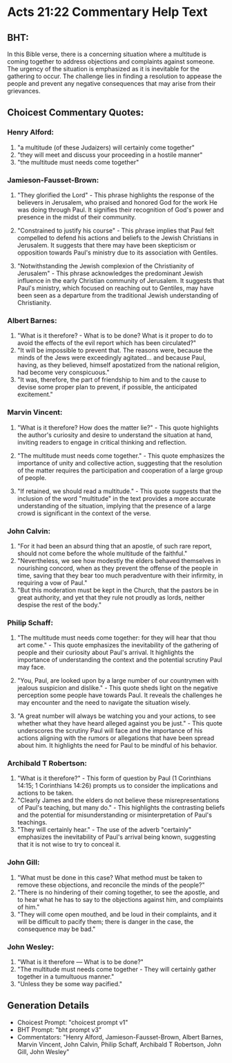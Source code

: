 # Acts 21:22 Commentary Help Text

## BHT:
In this Bible verse, there is a concerning situation where a multitude is coming together to address objections and complaints against someone. The urgency of the situation is emphasized as it is inevitable for the gathering to occur. The challenge lies in finding a resolution to appease the people and prevent any negative consequences that may arise from their grievances.

## Choicest Commentary Quotes:
### Henry Alford:
1. "a multitude (of these Judaizers) will certainly come together"
2. "they will meet and discuss your proceeding in a hostile manner"
3. "the multitude must needs come together"

### Jamieson-Fausset-Brown:
1. "They glorified the Lord" - This phrase highlights the response of the believers in Jerusalem, who praised and honored God for the work He was doing through Paul. It signifies their recognition of God's power and presence in the midst of their community.

2. "Constrained to justify his course" - This phrase implies that Paul felt compelled to defend his actions and beliefs to the Jewish Christians in Jerusalem. It suggests that there may have been skepticism or opposition towards Paul's ministry due to its association with Gentiles.

3. "Notwithstanding the Jewish complexion of the Christianity of Jerusalem" - This phrase acknowledges the predominant Jewish influence in the early Christian community of Jerusalem. It suggests that Paul's ministry, which focused on reaching out to Gentiles, may have been seen as a departure from the traditional Jewish understanding of Christianity.

### Albert Barnes:
1. "What is it therefore? - What is to be done? What is it proper to do to avoid the effects of the evil report which has been circulated?" 
2. "It will be impossible to prevent that. The reasons were, because the minds of the Jews were exceedingly agitated... and because Paul, having, as they believed, himself apostatized from the national religion, had become very conspicuous."
3. "It was, therefore, the part of friendship to him and to the cause to devise some proper plan to prevent, if possible, the anticipated excitement."

### Marvin Vincent:
1. "What is it therefore? How does the matter lie?" - This quote highlights the author's curiosity and desire to understand the situation at hand, inviting readers to engage in critical thinking and reflection.

2. "The multitude must needs come together." - This quote emphasizes the importance of unity and collective action, suggesting that the resolution of the matter requires the participation and cooperation of a large group of people.

3. "If retained, we should read a multitude." - This quote suggests that the inclusion of the word "multitude" in the text provides a more accurate understanding of the situation, implying that the presence of a large crowd is significant in the context of the verse.

### John Calvin:
1. "For it had been an absurd thing that an apostle, of such rare report, should not come before the whole multitude of the faithful." 
2. "Nevertheless, we see how modestly the elders behaved themselves in nourishing concord, when as they prevent the offense of the people in time, saving that they bear too much peradventure with their infirmity, in requiring a vow of Paul." 
3. "But this moderation must be kept in the Church, that the pastors be in great authority, and yet that they rule not proudly as lords, neither despise the rest of the body."

### Philip Schaff:
1. "The multitude must needs come together: for they will hear that thou art come." - This quote emphasizes the inevitability of the gathering of people and their curiosity about Paul's arrival. It highlights the importance of understanding the context and the potential scrutiny Paul may face.

2. "You, Paul, are looked upon by a large number of our countrymen with jealous suspicion and dislike." - This quote sheds light on the negative perception some people have towards Paul. It reveals the challenges he may encounter and the need to navigate the situation wisely.

3. "A great number will always be watching you and your actions, to see whether what they have heard alleged against you be just." - This quote underscores the scrutiny Paul will face and the importance of his actions aligning with the rumors or allegations that have been spread about him. It highlights the need for Paul to be mindful of his behavior.

### Archibald T Robertson:
1. "What is it therefore?" - This form of question by Paul (1 Corinthians 14:15; 1 Corinthians 14:26) prompts us to consider the implications and actions to be taken.
2. "Clearly James and the elders do not believe these misrepresentations of Paul's teaching, but many do." - This highlights the contrasting beliefs and the potential for misunderstanding or misinterpretation of Paul's teachings.
3. "They will certainly hear." - The use of the adverb "certainly" emphasizes the inevitability of Paul's arrival being known, suggesting that it is not wise to try to conceal it.

### John Gill:
1. "What must be done in this case? What method must be taken to remove these objections, and reconcile the minds of the people?"
2. "There is no hindering of their coming together, to see the apostle, and to hear what he has to say to the objections against him, and complaints of him."
3. "They will come open mouthed, and be loud in their complaints, and it will be difficult to pacify them; there is danger in the case, the consequence may be bad."

### John Wesley:
1. "What is it therefore — What is to be done?"
2. "The multitude must needs come together - They will certainly gather together in a tumultuous manner."
3. "Unless they be some way pacified."


## Generation Details
- Choicest Prompt: "choicest prompt v1"
- BHT Prompt: "bht prompt v3"
- Commentators: "Henry Alford, Jamieson-Fausset-Brown, Albert Barnes, Marvin Vincent, John Calvin, Philip Schaff, Archibald T Robertson, John Gill, John Wesley"
